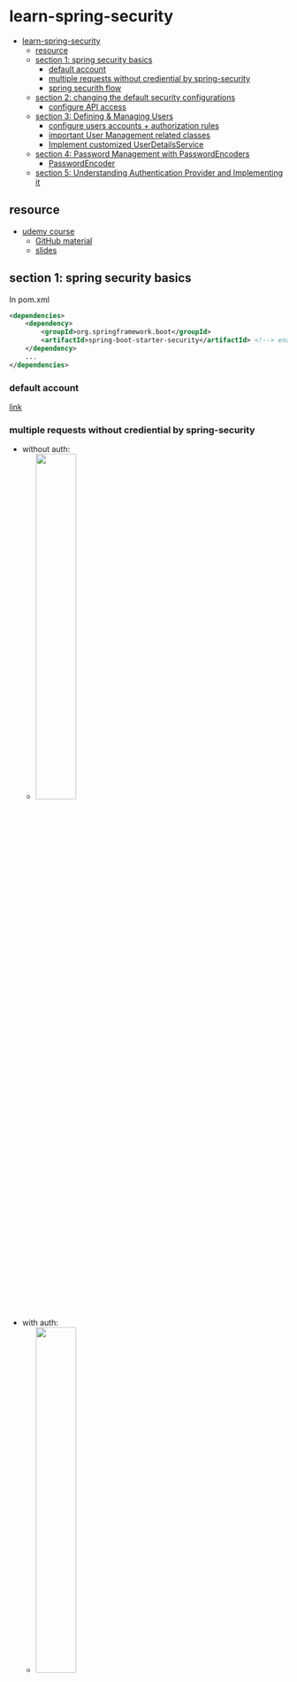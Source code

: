 # learn-spring-security
<!-- TOC -->

- [learn-spring-security](#learn-spring-security)
    - [resource](#resource)
    - [section 1: spring security basics](#section-1-spring-security-basics)
        - [default account](#default-account)
        - [multiple requests without crediential by spring-security](#multiple-requests-without-crediential-by-spring-security)
        - [spring securith flow](#spring-securith-flow)
    - [section 2: changing the default security configurations](#section-2-changing-the-default-security-configurations)
        - [configure API access](#configure-api-access)
    - [section 3: Defining & Managing Users](#section-3-defining--managing-users)
        - [configure users accounts + authorization rules](#configure-users-accounts--authorization-rules)
        - [important User Management related classes](#important-user-management-related-classes)
        - [Implement customized UserDetailsService](#implement-customized-userdetailsservice)
    - [section 4: Password Management with PasswordEncoders](#section-4-password-management-with-passwordencoders)
        - [PasswordEncoder](#passwordencoder)
    - [section 5: Understanding Authentication Provider and Implementing it](#section-5-understanding-authentication-provider-and-implementing-it)

<!-- /TOC -->
## resource
- [udemy course](https://www.udemy.com/course/spring-security-zero-to-master/)
    - [GitHub material](https://github.com/eazybytes/spring-security)
    - [slides](./docs/Spring+Security+Zero+to+Master+along+with+JWT,OAUTH2.pdf)

## section 1: spring security basics
In pom.xml
```xml
<dependencies>
    <dependency>
        <groupId>org.springframework.boot</groupId>
        <artifactId>spring-boot-starter-security</artifactId> <!--> enables soring security, i.e.: prompt /login if accessing unauthorized page <-->
    </dependency>
    ...
</dependencies>
```

### default account
[link](./spring-security-code/section1/springsecuritybasic/src/main/resources/application.properties)

### multiple requests without crediential by spring-security
- without auth:  
    - <img src="./imgs/1.png" width="40%"/>  
- with auth:  
    - <img src="./imgs/2.png" width="40%"/>
- multiple times enabled by value stored in cookie
    - <img src="./imgs/3.png" width="40%"/>


### spring securith flow
- <img src="./imgs/4.png" width="90%"/>
1. AuthenticationFilter: 
    - A filter that intercepts and performs authentication of a particular request by delegating it to the authentication manager If authentication is successful, the authentication details is set into SecurityContext
2. Authentication: 
    - Using the supplied values from the user like username and password, the authentication object will be formed which will be given as an input to the AuthenticationManager interface
3. AuthenticationManager: 
    - Once received request from filter it delegates the validating of the user details to the authentication provider
4. AuthenticationProvider **<u>(business logic)</u>**: 
    - It has all the logic of validating user details using UserDetailsService and PasswordEncoder
5. UserDetailsService: 
    - UserDetailsService retrieves UserDetails and implements the User interface using the supplied username
6. PasswordEncoder: 
    - Service interface for encoding passwords
7. SecurityContext: 
    - Interface defining the minimum security information associated with the current thread of execution It holds the authentication data post successful authentication **<u>(stores the details of the currently authenticated user inside Spring Security framework)</u>**

## section 2: changing the default security configurations
- Services with out any security
    - /contact
        - This service should accept the details from the Contact Us page in the UI and save to the DB.
    - /notices
        - This service should send the notice details from the DB to the ‘NOTICES’ page in the UI
- Services with security
    - /myAccount
        - This service should send the account details of the logged in user from the DB to the UI
    - /myBalance
        - This service should send the balance and transaction details of the logged in user from the DB to the UI
    - /myLoans
        - This service should send the loan details of the logged in user from the DB to the UI
    - /myCards
        - This service should send the card details of the logged in user from the DB to the UI
### configure API access
- default behavior:
    - authenticate all methods for all users
- configure above security permission: [ProjectSecurityConfig.java](./spring-security-code\section2\springsecsection2\src\main\java\com\eazybytes\config\ProjectSecurityConfig.java)
    ```java
    /**
     * Custom configurations as per our requirement
     */
    http
        .authorizeRequests()
            .antMatchers("/myAccount").authenticated()
            .antMatchers("/myBalance").authenticated()
            .antMatchers("/myLoans").authenticated()
            .antMatchers("/myCards").authenticated()
            .antMatchers("/notices").permitAll()
            .antMatchers("/contact").permitAll()
            .and()
        .formLogin().and()
        .httpBasic();
    ```

## section 3: Defining & Managing Users
### configure users accounts + authorization rules
- 所有信息都存在内存里

- `inMemoryAuthentication()`
    - ```java
      @Configuration
      public class ProjectSecurityConfig extends WebSecurityConfigurerAdapter {
          @Override
          protected void configure(AuthenticationManagerBuilder auth) throws Exception {
              auth.inMemoryAuthentication()
                      .withUser("admin").password("12345").authorities("admin").and()
                      .withUser("user").password("12345").authorities("read").and()
                      .passwordEncoder(NoOpPasswordEncoder.getInstance());
          }
      }
      ```
    
- `InMemoryUserDetailsManager`
    - ```java
      @Configuration
      public class ProjectSecurityConfig extends WebSecurityConfigurerAdapter {
          @Override
          protected void configure(AuthenticationManagerBuilder auth) throws Exception {
              InMemoryUserDetailsManager userDetailsService = new InMemoryUserDetailsManager();
              UserDetails user  = User.withUsername("admin").password("12345").authorities("admin").build();
              UserDetails user1 = User.withUsername("user" ).password("12345").authorities("read" ).build();
              userDetailsService.createUser(user);
              userDetailsService.createUser(user1);
              auth.userDetailsService(userDetailsService);
          }
          // As we do not have a PasswordEncoder as above has, we need to configure it here for       InMemoryUserDetailsManager
          @Bean
          public PasswordEncoder passwordEncoder() {
              return NoOpPasswordEncoder.getInstance();
          }
      }
      ```

### important User Management related classes
- <img src="./imgs/5.png" width="70%"/>
    
    > Note: UserDetailService should not has the arrow to UserDetails
- `interface UserDetails`
    - provides core user information inside Spring Security framework
    - `class User implements UserDetails`
        - simple representation of `UserDetails` provided by spring security
- `interface UserDetailsService`
    - only search
    - `interface UserDetailsManager extends UserDetailsService`
        - create/delete/update/select enabled
- `UserDetailsManager`'s implementation
    - `InMemoryUserDetailsManager`: stores `User` by a HashMap in the memory 
    - `JdbcUserDetailsManager`: stores in DB

### Implement customized UserDetailsService
- Service: extend UserDetailsService
    - ```java
      @Service
      public class EazyBankUserDetails implements UserDetailsService {
          @Autowired
          private CustomerRepository customerRepository;

          @Override
          public UserDetails loadUserByUsername(String username) throws UsernameNotFoundException {
              List<Customer> customer = customerRepository.findByEmail(username);
              if (customer.size() == 0) {
                  throw new UsernameNotFoundException("User details not found for the user : " + username);
              }
              return new SecurityCustomer(customer.get(0));
          }
      }
      ```
    - need to set the userDetailService to AuthenticationManagerBuilder
- Repository:
    - ```java
      @Repository
      public interface CustomerRepository extends CrudRepository<Customer, Long> {
          List<Customer> findByEmail(String email);
      }
      ```
- Dao: implements UserDetails
    - ```java
      public class SecurityCustomer implements UserDetails {
          private static final long serialVersionUID = -6690946490872875352L;
  
          private final Customer customer;
  
          public SecurityCustomer(Customer customer) {
              this.customer = customer;
          }
  
          ...
      }
      ```

## section 4: Password Management with PasswordEncoders
### PasswordEncoder
```java
public interface PasswordEncoder {

	/**
	 * Encode the raw password. such as SHA-1
	 */
	String encode(CharSequence rawPassword);

	/**
	 * Verify the encoded password obtained from storage matches the submitted raw
	 * password after it too is encoded. Returns true if the passwords match, false if
	 * they do not. The stored password itself is never decoded.
	 */
	boolean matches(CharSequence rawPassword, String encodedPassword);

	/**
	 * Returns true if the encoded password should be encoded again for better security,
	 * else false. The default implementation always returns false.
	 */
	default boolean upgradeEncoding(String encodedPassword) {
		return false;
	}
}
```
- Different Implementations of PasswordEncoders
    - NoOpPasswordEncoder (not practical)
        - no encode operation, just using raw input password string
    - StandardPasswordEncoder (not practical)
        - encode with SHA256 + 8 bytes salt
    - PbkdfPasswordEncoder
        - better security level compared to above, but can be slow depending on the inputs
    - BCryptPasswordEncoder
        - users can choose diferent versions of encoding has function for different security level as well as security strength from 4-31
    - SCryptPasswordEncoder
        - users can specify the CPU, memory, GPU difficulty for the attacker

## section 5: Understanding Authentication Provider and Implementing it
```java
public interface AuthenticationProvider {
	/**
	 * receives an Authentication object as a parameter and returns an Authentication object as well. We implement the authenticate() method to define the authentication logic
	 */
	Authentication authenticate(Authentication authentication)
			throws AuthenticationException;

	/**
	 * You’ll implement this method to return true if the current AuthenticationProvider supports the type provided as the Authentication object
	 */
	boolean supports(Class<?> authentication);
}
```

```java
public interface AuthenticationManager {
	Authentication authenticate(Authentication authentication)
			throws AuthenticationException;
}
```

The difference is the `supports(...)` method. It can be used for multiple auth functionality. `AuthenticationProvider` performs the real authentication logic. `AuthenticationManager` delegates authentication object to the Provider.

```java
public class ProviderManager implements AuthenticationManager, MessageSourceAware, InitializingBean {

    ...

    public Authentication authenticate(Authentication authentication)
			throws AuthenticationException {
		Class<? extends Authentication> toTest = authentication.getClass();
		AuthenticationException lastException = null;
		AuthenticationException parentException = null;
		Authentication result = null;
		Authentication parentResult = null;
		boolean debug = logger.isDebugEnabled();

		for (AuthenticationProvider provider : getProviders()) {
			if (!provider.supports(toTest)) {
				continue;
			}

			if (debug) {
				logger.debug("Authentication attempt using "
						+ provider.getClass().getName());
			}

			try {
				result = provider.authenticate(authentication);

				if (result != null) {
					copyDetails(authentication, result);
					break;
				}
			}

        ...
    
    }

    ...

}
```

The `ProviderManager` implements `ProviderManager`. In the `authenticate()` method, it selects the provider that can support the authentication object and delegate the authenticate operation to the `AuthenticationProvider`.

